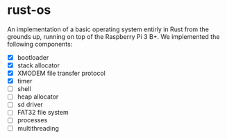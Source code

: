 # rust-os

An implementation of a basic operating system entirly in Rust from the grounds up, running on top of the Raspberry Pi 3 B+. We implemented the following components:

- [x] bootloader
- [x] stack allocator
- [x] XMODEM file transfer protocol
- [x] timer
- [ ] shell
- [ ] heap allocator
- [ ] sd driver
- [ ] FAT32 file system
- [ ] processes
- [ ] multithreading
